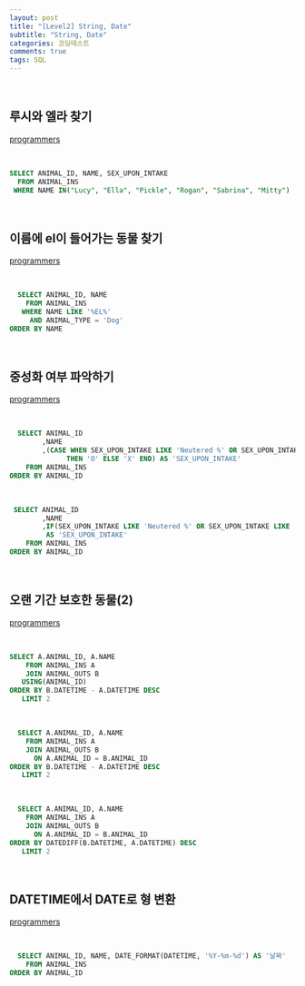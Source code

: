 ```yaml
---
layout: post
title: "[Level2] String, Date"
subtitle: "String, Date"
categories: 코딩테스트
comments: true
tags: SQL
---
```


<br>

## 루시와 엘라 찾기


[programmers](https://programmers.co.kr/learn/courses/30/lessons/59046) <br>

<br>

```sql
SELECT ANIMAL_ID, NAME, SEX_UPON_INTAKE
  FROM ANIMAL_INS
 WHERE NAME IN("Lucy", "Ella", "Pickle", "Rogan", "Sabrina", "Mitty")
```

<br>

## 이름에 el이 들어가는 동물 찾기

[programmers](https://programmers.co.kr/learn/courses/30/lessons/59047) <br>

<br>

```sql
  SELECT ANIMAL_ID, NAME
    FROM ANIMAL_INS
   WHERE NAME LIKE '%EL%'
     AND ANIMAL_TYPE = 'Dog'
ORDER BY NAME
```

<br>

## 중성화 여부 파악하기

[programmers](https://programmers.co.kr/learn/courses/30/lessons/59409) <br>

<br>

```sql
  SELECT ANIMAL_ID
        ,NAME
        ,(CASE WHEN SEX_UPON_INTAKE LIKE 'Neutered %' OR SEX_UPON_INTAKE LIKE 'Spayed %'
              THEN 'O' ELSE 'X' END) AS 'SEX_UPON_INTAKE'
    FROM ANIMAL_INS
ORDER BY ANIMAL_ID
```

<br>

```sql
 SELECT ANIMAL_ID
        ,NAME
        ,IF(SEX_UPON_INTAKE LIKE 'Neutered %' OR SEX_UPON_INTAKE LIKE 'Spayed %','O','X')
         AS 'SEX_UPON_INTAKE'
    FROM ANIMAL_INS
ORDER BY ANIMAL_ID
```

<br>

## 오랜 기간 보호한 동물(2)

[programmers](https://programmers.co.kr/learn/courses/30/lessons/59411) <br>

<br>

```sql
SELECT A.ANIMAL_ID, A.NAME
    FROM ANIMAL_INS A
    JOIN ANIMAL_OUTS B
   USING(ANIMAL_ID)
ORDER BY B.DATETIME - A.DATETIME DESC
   LIMIT 2
```

<br>

```sql
  SELECT A.ANIMAL_ID, A.NAME
    FROM ANIMAL_INS A
    JOIN ANIMAL_OUTS B
      ON A.ANIMAL_ID = B.ANIMAL_ID
ORDER BY B.DATETIME - A.DATETIME DESC
   LIMIT 2
```

<br>

```sql
  SELECT A.ANIMAL_ID, A.NAME
    FROM ANIMAL_INS A
    JOIN ANIMAL_OUTS B
      ON A.ANIMAL_ID = B.ANIMAL_ID
ORDER BY DATEDIFF(B.DATETIME, A.DATETIME) DESC
   LIMIT 2
```

<br>

## DATETIME에서 DATE로 형 변환

[programmers](https://programmers.co.kr/learn/courses/30/lessons/59414) <br>

<br>

```sql
  SELECT ANIMAL_ID, NAME, DATE_FORMAT(DATETIME, '%Y-%m-%d') AS '날짜'
    FROM ANIMAL_INS
ORDER BY ANIMAL_ID
```

<br>
